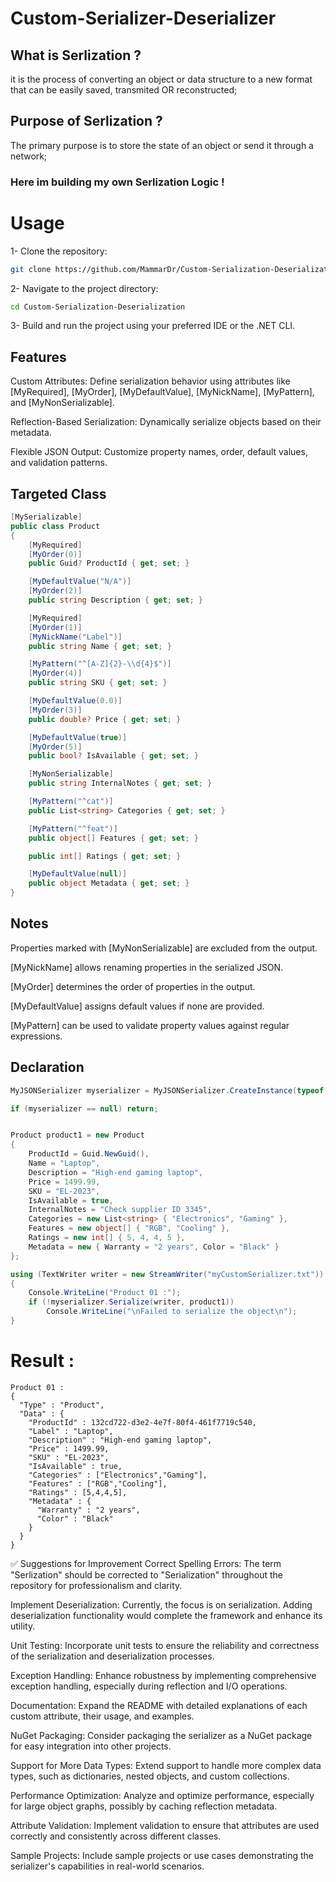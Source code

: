 # Custom-Serializer-Deserializer


## What is Serlization ?
it is the process of converting an object or data structure to a new format that can be easily saved, transmited OR reconstructed;

## Purpose of Serlization ?
The primary purpose is to store the state of an object or send it through a network;

### Here im building my own Serlization Logic !

# Usage


1- Clone the repository:

```bash
git clone https://github.com/MammarDr/Custom-Serialization-Deserialization.git
```

2- Navigate to the project directory:

```bash
cd Custom-Serialization-Deserialization
```

3- Build and run the project using your preferred IDE or the .NET CLI.

## Features
Custom Attributes: Define serialization behavior using attributes like [MyRequired], [MyOrder], [MyDefaultValue], [MyNickName], [MyPattern], and [MyNonSerializable].

Reflection-Based Serialization: Dynamically serialize objects based on their metadata.

Flexible JSON Output: Customize property names, order, default values, and validation patterns.

## Targeted Class
```csharp
[MySerializable]
public class Product
{
    [MyRequired]
    [MyOrder(0)]
    public Guid? ProductId { get; set; }

    [MyDefaultValue("N/A")]
    [MyOrder(2)]
    public string Description { get; set; }

    [MyRequired]
    [MyOrder(1)]
    [MyNickName("Label")]
    public string Name { get; set; }

    [MyPattern("^[A-Z]{2}-\\d{4}$")]
    [MyOrder(4)]
    public string SKU { get; set; }

    [MyDefaultValue(0.0)]
    [MyOrder(3)]
    public double? Price { get; set; }

    [MyDefaultValue(true)]
    [MyOrder(5)]
    public bool? IsAvailable { get; set; }

    [MyNonSerializable]
    public string InternalNotes { get; set; }

    [MyPattern("^cat")]
    public List<string> Categories { get; set; }

    [MyPattern("^feat")]
    public object[] Features { get; set; }

    public int[] Ratings { get; set; }

    [MyDefaultValue(null)]
    public object Metadata { get; set; }
}
```
## Notes
Properties marked with [MyNonSerializable] are excluded from the output.

[MyNickName] allows renaming properties in the serialized JSON.

[MyOrder] determines the order of properties in the output.

[MyDefaultValue] assigns default values if none are provided.

[MyPattern] can be used to validate property values against regular expressions.


## Declaration
```csharp
MyJSONSerializer myserializer = MyJSONSerializer.CreateInstance(typeof(Product));

if (myserializer == null) return;


Product product1 = new Product
{
    ProductId = Guid.NewGuid(),
    Name = "Laptop",
    Description = "High-end gaming laptop",
    Price = 1499.99,
    SKU = "EL-2023",
    IsAvailable = true,
    InternalNotes = "Check supplier ID 3345",
    Categories = new List<string> { "Electronics", "Gaming" },
    Features = new object[] { "RGB", "Cooling" },
    Ratings = new int[] { 5, 4, 4, 5 },
    Metadata = new { Warranty = "2 years", Color = "Black" }
};

using (TextWriter writer = new StreamWriter("myCustomSerializer.txt"))
{
    Console.WriteLine("Product 01 :");
    if (!myserializer.Serialize(writer, product1))
        Console.WriteLine("\nFailed to serialize the object\n");
}
```

# Result :

```
Product 01 :
{
  "Type" : "Product",
  "Data" : {
    "ProductId" : 132cd722-d3e2-4e7f-80f4-461f7719c540,
    "Label" : "Laptop",
    "Description" : "High-end gaming laptop",
    "Price" : 1499.99,
    "SKU" : "EL-2023",
    "IsAvailable" : true,
    "Categories" : ["Electronics","Gaming"],
    "Features" : ["RGB","Cooling"],
    "Ratings" : [5,4,4,5],
    "Metadata" : {
      "Warranty" : "2 years",
      "Color" : "Black"
    }
  }
}
```




✅ Suggestions for Improvement
Correct Spelling Errors: The term "Serlization" should be corrected to "Serialization" throughout the repository for professionalism and clarity.

Implement Deserialization: Currently, the focus is on serialization. Adding deserialization functionality would complete the framework and enhance its utility.

Unit Testing: Incorporate unit tests to ensure the reliability and correctness of the serialization and deserialization processes.

Exception Handling: Enhance robustness by implementing comprehensive exception handling, especially during reflection and I/O operations.

Documentation: Expand the README with detailed explanations of each custom attribute, their usage, and examples.

NuGet Packaging: Consider packaging the serializer as a NuGet package for easy integration into other projects.

Support for More Data Types: Extend support to handle more complex data types, such as dictionaries, nested objects, and custom collections.

Performance Optimization: Analyze and optimize performance, especially for large object graphs, possibly by caching reflection metadata.

Attribute Validation: Implement validation to ensure that attributes are used correctly and consistently across different classes.

Sample Projects: Include sample projects or use cases demonstrating the serializer's capabilities in real-world scenarios.
